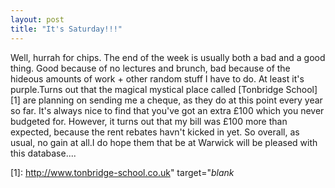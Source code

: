 ```yaml
---
layout: post
title: "It's Saturday!!!"
---
```

Well, hurrah for chips. The end of the week is usually both a bad and a good
thing. Good because of no lectures and brunch, bad because of the hideous
amounts of work + other random stuff I have to do. At least it's purple.Turns
out that the magical mystical place called [Tonbridge School][1] are planning
on sending me a cheque, as they do at this point every year so far. It's
always nice to find that you've got an extra £100 which you never budgeted
for. However, it turns out that my bill was £100 more than expected, because
the rent rebates havn't kicked in yet. So overall, as usual, no gain at all.I
do hope them that be at Warwick will be pleased with this database....

   [1]: http://www.tonbridge-school.co.uk" target="_blank_

